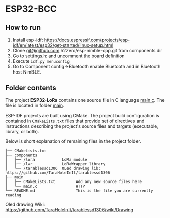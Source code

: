 # ESP32-BCC

## How to run
1. Install esp-idf: https://docs.espressif.com/projects/esp-idf/en/latest/esp32/get-started/linux-setup.html
2. Clone git@github.com:h2zero/esp-nimble-cpp.git from components dir
3. Go to settings.h: and uncomment the board definition
4. Execute ```idf.py menuconfig```
5. Go to Component config->Bluetooth enable Bluetooth and in Bluetooth host NimBLE.


## Folder contents

The project **ESP32-LoRa** contains one source file in C language [main.c](main/main.c). The file is located in folder [main](main).

ESP-IDF projects are built using CMake. The project build configuration is contained in `CMakeLists.txt`
files that provide set of directives and instructions describing the project's source files and targets
(executable, library, or both). 

Below is short explanation of remaining files in the project folder.

```
├── CMakeLists.txt
├── components
│   ├── /lora            LoRa module
│   ├── /lwr             LoRaWrapper library
│   └── /tarablessd1306  OLed drawing lib: https://github.com/TaraHoleInIt/tarablessd1306
├── main
│   ├── CMakeLists.txt         Add any new source files here
│   └── main.c                 HTTP 
└── README.md                  This is the file you are currently reading
```

Oled drawing Wiki: https://github.com/TaraHoleInIt/tarablessd1306/wiki/Drawing
